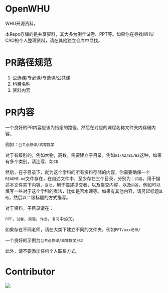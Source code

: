 # OpenWHU
WHU开源资料。

本Repo存储的是共享资料，其大多为例年试卷、PPT等。如果你在寻找WHU CAO的个人整理资料，请在其他独立仓库中寻找。  

# PR路径规范
1. 公选课/专必课/专选课/公共课
2. 科目名称
3. 资料内容
# PR内容
一个良好的PR内容应该为指定的路径，然后在对应的课程名称文件夹内存储内容。

例如：`公共必修课/高等数学` 

对于有级别的，例如大物，高数，需要建立子目录，例如`A1/A2/B1/B2`这种，如果有多个类别，请连写，如`CD`

然后，在子目录下，就为这个学科的所有资料存储的内容，你需要确保一个`README.md`文件存在，在自述文件中，至少存在三个目录，分别为：`内容`，用于描述本文件夹下内容，`变动`，用于描述提交者，以及提交内容，以及`问答`，例如可以填写一些对于这个学科的看法，比如是否水课等。如果有其他内容，请另起标题`其他`，然后以二级标题的方式描写。

对于资料，子目录请在：

`PPT`，`试卷`，`实验`，`作业`，`复习`中添加。

如果存在不同老师，请在大类下建立不同的文件夹，例如`PPT/xxx老师/`

一个良好的示例为`公共必修课/高等数学/B2` 

此外，请不要添加任何个人联系方式。

# Contributor  
<a href="https://github.com/WhUCodingandopen/openwhu/graphs/contributors">
  <img src="https://contrib.rocks/image?repo=WhuCodingandopen/openwhU" />
</a>
